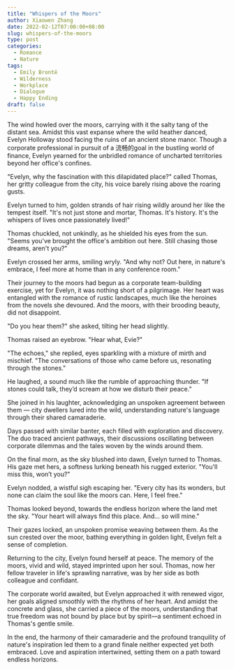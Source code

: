 ```yaml
---
title: "Whispers of the Moors"
author: Xiaowen Zhang
date: 2022-02-12T07:00:00+08:00
slug: whispers-of-the-moors
type: post
categories:
  - Romance
  - Nature
tags:
  - Emily Brontë
  - Wilderness
  - Workplace
  - Dialogue
  - Happy Ending
draft: false
---
```


The wind howled over the moors, carrying with it the salty tang of the distant sea. Amidst this vast expanse where the wild heather danced, Evelyn Holloway stood facing the ruins of an ancient stone manor. Though a corporate professional in pursuit of a 流畅的goal in the bustling world of finance, Evelyn yearned for the unbridled romance of uncharted territories beyond her office's confines.

"Evelyn, why the fascination with this dilapidated place?" called Thomas, her gritty colleague from the city, his voice barely rising above the roaring gusts.

Evelyn turned to him, golden strands of hair rising wildly around her like the tempest itself. "It's not just stone and mortar, Thomas. It's history. It's the whispers of lives once passionately lived!"

Thomas chuckled, not unkindly, as he shielded his eyes from the sun. "Seems you've brought the office's ambition out here. Still chasing those dreams, aren't you?"

Evelyn crossed her arms, smiling wryly. "And why not? Out here, in nature's embrace, I feel more at home than in any conference room."

Their journey to the moors had begun as a corporate team-building exercise, yet for Evelyn, it was nothing short of a pilgrimage. Her heart was entangled with the romance of rustic landscapes, much like the heroines from the novels she devoured. And the moors, with their brooding beauty, did not disappoint.

"Do you hear them?" she asked, tilting her head slightly.

Thomas raised an eyebrow. "Hear what, Evie?"

"The echoes," she replied, eyes sparkling with a mixture of mirth and mischief. "The conversations of those who came before us, resonating through the stones."

He laughed, a sound much like the rumble of approaching thunder. "If stones could talk, they’d scream at how we disturb their peace."

She joined in his laughter, acknowledging an unspoken agreement between them — city dwellers lured into the wild, understanding nature's language through their shared camaraderie.

Days passed with similar banter, each filled with exploration and discovery. The duo traced ancient pathways, their discussions oscillating between corporate dilemmas and the tales woven by the winds around them. 

On the final morn, as the sky blushed into dawn, Evelyn turned to Thomas. His gaze met hers, a softness lurking beneath his rugged exterior. "You'll miss this, won’t you?"

Evelyn nodded, a wistful sigh escaping her. "Every city has its wonders, but none can claim the soul like the moors can. Here, I feel free."

Thomas looked beyond, towards the endless horizon where the land met the sky. "Your heart will always find this place. And... so will mine."

Their gazes locked, an unspoken promise weaving between them. As the sun crested over the moor, bathing everything in golden light, Evelyn felt a sense of completion.

Returning to the city, Evelyn found herself at peace. The memory of the moors, vivid and wild, stayed imprinted upon her soul. Thomas, now her fellow traveler in life's sprawling narrative, was by her side as both colleague and confidant.

The corporate world awaited, but Evelyn approached it with renewed vigor, her goals aligned smoothly with the rhythms of her heart. And amidst the concrete and glass, she carried a piece of the moors, understanding that true freedom was not bound by place but by spirit—a sentiment echoed in Thomas's gentle smile.

In the end, the harmony of their camaraderie and the profound tranquility of nature's inspiration led them to a grand finale neither expected yet both embraced. Love and aspiration intertwined, setting them on a path toward endless horizons.
